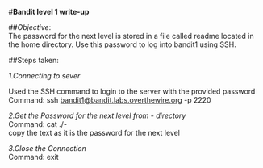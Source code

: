 #**Bandit level 1 write-up**<br>

##*Objective*:<br>The password for the next level is stored in a file called readme located in the home directory. Use this password to log into bandit1 using SSH.<br>

##Steps taken:<br>

*1.Connecting to sever* <br>

Used the SSH command to login to the server with the provided password<br>
Command: ssh bandit1@bandit.labs.overthewire.org -p 2220<br>

*2.Get the Password for the next level from - directory*<br>
Command: cat ./- <br>
copy the text as it is the password for the next level

*3.Close the Connection*<br>
Command: exit


